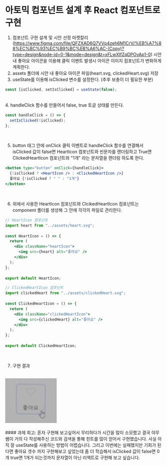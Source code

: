 # 아토믹 컴포넌트 설계 후 React 컴포넌트로 구현

1. 컴포넌트 구현 설계 및 시안 선정
   마켓칼리(https://www.figma.com/file/QFZXAD6Q7VVp4zeh6M1CrV/%EB%A7%88%EC%BC%93%EC%B9%BC%EB%A6%AC-(Copy)?type=design&node-id=0-1&mode=design&t=xFLwXIfZqDPOvAp1-0) 시안 내 좋아요 아이콘을 이용해 클릭 이벤트 발생시 아이콘 이미지 컴포넌트가 변화하게 계획한다.
   <br>
2. assets 폴더에 시안 내 좋아요 아이콘 파일(heart.svg, clickedHeart.svg) 저장
   <br>
3. useState를 이용해 isClicked 변수를 설정한다. (추후 보충이 더 필요한 부분)

```js
const [isClicked, setIsClicked] = useState(false);
```

<br>
4. handleClick 함수를 만들어서 false, true 토글 상태를 만든다.

```js
const handleClick = () => {
  setIsClicked(!isClicked);
};
```

<br>

5. button 태그 안에 onClick 클릭 이벤트로 handleClick 함수를 연결해서 isClicked 값이 false면 HeartIcon 컴포넌트와 빈문자를 랜더링하고 True면 ClickedHeartIcon 컴포넌트와 "1개" 라는 문자열을 랜더링 하도록 한다.

```jsx
<button type="button" onClick={handleClick}>
  {!isClicked ? <HeartIcon /> : <ClickedHeartIcon />}
  좋아요 {!isClicked ? " " : "1개"}
</button>
```

<br>

6. 위에서 사용한 HeartIcon 컴포넌트와 ClcikedHeartIcon 컴포넌트는 component 폴더를 생성해 그 안에 각각의 파일로 관리한다.

```jsx
// HeartIcon 컴포넌트
import heart from "../assets/heart.svg";

const HeartIcon = () => {
  return (
    <div className="heartIcon">
      <img src={heart} alt="좋아요" />
    </div>
  );
};

export default HeartIcon;
```

```jsx
// ClickedHeartIcon 컴포넌트
import clickedHeart from "../assets/clickedHeart.svg";

const ClickedHeartIcon = () => {
  return (
    <div className="clickedHeartIcon">
      <img src={clickedHeart} alt="좋아요" />
    </div>
  );
};

export default ClickedHeartIcon;
```

<br>

7. 구현 결과

<br>

<img src="mission01.gif">

<br>

<br>
#### 과제 회고: 혼자 구현해 보고싶어서 무리하다가 시간을 많이 소모했고 결국 야무쌤이 거의 다 작성해주신 코드와 검색을 통해 힌트를 많이 얻어서 구현했습니다. 사실 아직 잘 useState를 사용하는 방법이 어렵습니다. 그리고 이번에는 실패했지만 기회가 된다면 좋아요 갯수 까지 구현해보고 싶었는데 좀 더 학습해서 isClicked 값이 false면 0개 true면 1개가 되는것까지 문자열이 아닌 리액트로 구현해 보고 싶습니다.

